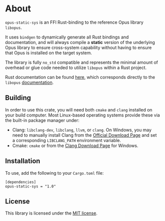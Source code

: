 # About

`opus-static-sys` is an FFI Rust-binding to the reference Opus library `libopus`.

It uses `bindgen` to dynamically generate all Rust bindings and documentation, and will
always compile a **static** version of the underlying Opus library to ensure cross-system
capability without having to ensure that Opus is installed on the target system.

The library is fully `no_std` compatible and represents the minimal amount of overhead
or glue code needed to utilize `libopus` within a Rust project.

Rust documentation can be found [here](https://docs.rs/opus-static-sys/latest), which
corresponds directly to the `libopus` [documentation](https://opus-codec.org/docs/opus_api-1.5/).

## Building

In order to use this crate, you will need both `cmake` and `clang` installed on your
build computer. Most Linux-based operating systems provide these via the built-in package
manager under:

* Clang: `libclang-dev`, `libclang`, `llvm`, or `clang`. On Windows, you may need to manually
install Clang from the [Official Download Page](https://releases.llvm.org/download.html) and
set a corresponding `LIBCLANG_PATH` environment variable.
* Cmake: `cmake` or from the [Clang Download Page](https://cmake.org/download/) for Windows.

## Installation

To use, add the following to your `Cargo.toml` file:

```
[dependencies]
opus-static-sys = "1.0"
```

## License

This library is licensed under the [MIT license](http://opensource.org/licenses/MIT).
